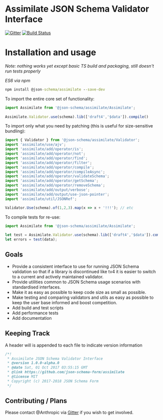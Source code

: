 # Assimilate JSON Schema Validator Interface
[![Gitter](https://img.shields.io/badge/GITTER-JOIN%20CHAT%20%E2%86%92-ff69b4.svg?style=flat-square)](https://gitter.im/json-schema-form/assimilate?utm_source=badge&utm_medium=badge&utm_campaign=pr-badge&utm_content=badge)
[![Build Status](https://travis-ci.org/json-schema-form/assimilate.svg?branch=development)](https://travis-ci.org/json-schema-form/assimilate)

Installation and usage
===================================
*Note: nothing works yet except basic TS build and packaging, still doesn't run tests properly*

*ES6 via npm*
```cmd
npm install @json-schema/assimilate --save-dev
```

To import the entire core set of functionality:
```javascript
import Assimilate from '@json-schema/assimilate/Assimilate';
 
Assimilate.Validator.use(schema).lib(['draft4','$data']).compile()
```

To import only what you need by patching (this is useful for size-sensitive bundling):
```javascript
import { Validator } from '@json-schema/assimilate/Validator';
import 'assimilate/use/ajv';
import 'assimilate/add/operator/is';
import 'assimilate/add/operator/not';
import 'assimilate/add/operator/find';
import 'assimilate/add/operator/filter';
import 'assimilate/add/operator/compile';
import 'assimilate/add/operator/compileAsync';
import 'assimilate/add/operator/validateSchema';
import 'assimilate/add/operator/getSchema';
import 'assimilate/add/operator/removeSchema';
import 'assimilate/add/output/verbose';
import 'assimilate/add/output/use-json-pointer';
import 'assimilate/util/JSONRef';

Validator.Use(schema).of(1,2,3).map(x => x + '!!!'); // etc 
```
To compile tests for re-use:
```javascript
import Assimilate from '@json-schema/assimilate/Assimilate';
 
let test = Assimilate.Validator.use(schema).lib(['draft4','$data']).compile(path);
let errors = test(data);
```

## Goals
- Provide a consistent interface to use for running JSON Schema validation so that if
  a library is discontinued like tv4 it is easier to switch to a current and actively 
  maintained validator.
- Provide utilities common to JSON Schema usage scenarios with standardised interfaces.
- Make it as easy as possible to keep code size as small as possible.
- Make testing and comparing validators and utils as easy as possible to keep the user 
  base informed and boost competition.
- Add build and test scripts
- Add performance tests
- Add documentation


## Keeping Track
A header will is appended to each file to indicate version information

```javascript
/*!
 * Assimilate JSON Schema Validator Interface
 * @version 1.0.0-alpha.0
 * @date Sat, 01 Oct 2017 03:55:15 GMT
 * @link https://github.com/json-schema-form/assimilate
 * @license MIT
 * Copyright (c) 2017-2018 JSON Schema Form
 */
```

## Contributing / Plans
Please contact @Anthropic via [Gitter](https://gitter.im/Anthropic) if you wish to get involved.
